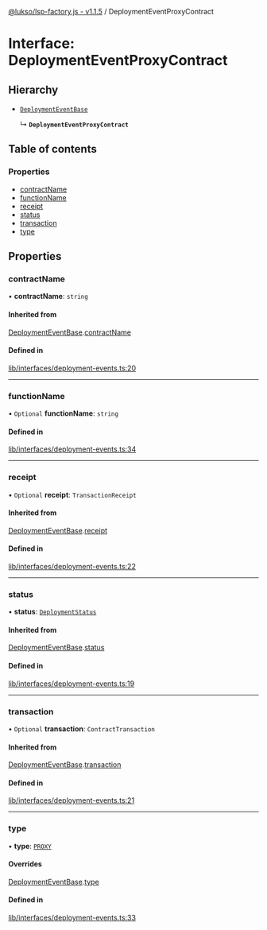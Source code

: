 [@lukso/lsp-factory.js - v1.1.5](../README.md) / DeploymentEventProxyContract

# Interface: DeploymentEventProxyContract

## Hierarchy

- [`DeploymentEventBase`](DeploymentEventBase.md)

  ↳ **`DeploymentEventProxyContract`**

## Table of contents

### Properties

- [contractName](DeploymentEventProxyContract.md#contractname)
- [functionName](DeploymentEventProxyContract.md#functionname)
- [receipt](DeploymentEventProxyContract.md#receipt)
- [status](DeploymentEventProxyContract.md#status)
- [transaction](DeploymentEventProxyContract.md#transaction)
- [type](DeploymentEventProxyContract.md#type)

## Properties

### contractName

• **contractName**: `string`

#### Inherited from

[DeploymentEventBase](DeploymentEventBase.md).[contractName](DeploymentEventBase.md#contractname)

#### Defined in

[lib/interfaces/deployment-events.ts:20](https://github.com/lukso-network/tools-lsp-factory/blob/8e385a2/src/lib/interfaces/deployment-events.ts#L20)

___

### functionName

• `Optional` **functionName**: `string`

#### Defined in

[lib/interfaces/deployment-events.ts:34](https://github.com/lukso-network/tools-lsp-factory/blob/8e385a2/src/lib/interfaces/deployment-events.ts#L34)

___

### receipt

• `Optional` **receipt**: `TransactionReceipt`

#### Inherited from

[DeploymentEventBase](DeploymentEventBase.md).[receipt](DeploymentEventBase.md#receipt)

#### Defined in

[lib/interfaces/deployment-events.ts:22](https://github.com/lukso-network/tools-lsp-factory/blob/8e385a2/src/lib/interfaces/deployment-events.ts#L22)

___

### status

• **status**: [`DeploymentStatus`](../enums/DeploymentStatus.md)

#### Inherited from

[DeploymentEventBase](DeploymentEventBase.md).[status](DeploymentEventBase.md#status)

#### Defined in

[lib/interfaces/deployment-events.ts:19](https://github.com/lukso-network/tools-lsp-factory/blob/8e385a2/src/lib/interfaces/deployment-events.ts#L19)

___

### transaction

• `Optional` **transaction**: `ContractTransaction`

#### Inherited from

[DeploymentEventBase](DeploymentEventBase.md).[transaction](DeploymentEventBase.md#transaction)

#### Defined in

[lib/interfaces/deployment-events.ts:21](https://github.com/lukso-network/tools-lsp-factory/blob/8e385a2/src/lib/interfaces/deployment-events.ts#L21)

___

### type

• **type**: [`PROXY`](../enums/DeploymentType.md#proxy)

#### Overrides

[DeploymentEventBase](DeploymentEventBase.md).[type](DeploymentEventBase.md#type)

#### Defined in

[lib/interfaces/deployment-events.ts:33](https://github.com/lukso-network/tools-lsp-factory/blob/8e385a2/src/lib/interfaces/deployment-events.ts#L33)

